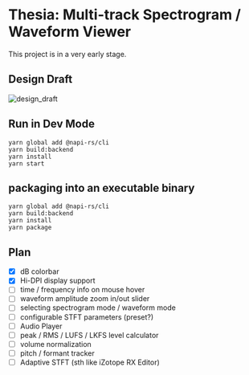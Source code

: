 # Thesia: Multi-track Spectrogram / Waveform Viewer

This project is in a very early stage.

## Design Draft

![design_draft](https://github.com/Sytronik/thesia/assets/61383377/9f6b8428-5a96-4c0e-a925-f556089e1650)

## Run in Dev Mode

```
yarn global add @napi-rs/cli
yarn build:backend
yarn install
yarn start
```

## packaging into an executable binary

```
yarn global add @napi-rs/cli
yarn build:backend
yarn install
yarn package
```

## Plan

- [x] dB colorbar
- [x] Hi-DPI display support
- [ ] time / frequency info on mouse hover
- [ ] waveform amplitude zoom in/out slider
- [ ] selecting spectrogram mode / waveform mode
- [ ] configurable STFT parameters (preset?)
- [ ] Audio Player
- [ ] peak / RMS / LUFS / LKFS level calculator
- [ ] volume normalization
- [ ] pitch / formant tracker
- [ ] Adaptive STFT (sth like iZotope RX Editor)
